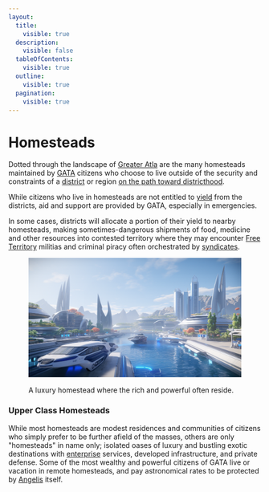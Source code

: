 ```yaml
---
layout:
  title:
    visible: true
  description:
    visible: false
  tableOfContents:
    visible: true
  outline:
    visible: true
  pagination:
    visible: true
---
```


# Homesteads

Dotted through the landscape of [Greater Atla](greater-atla.md) are the many homesteads maintained by [GATA](../) citizens who choose to live outside of the security and constraints of a [district](districts.md) or region [on the path toward districthood](districts.md#the-path-to-districthood).

While citizens who live in homesteads are not entitled to [yield](yield.md) from the districts, aid and support are provided by GATA, especially in emergencies.

In some cases, districts will allocate a portion of their yield to nearby homesteads, making sometimes-dangerous shipments of food, medicine and other resources into contested territory where they may encounter [Free Territory](../../free-territories/) militias and criminal piracy often orchestrated by [syndicates](../criminal-element/syndicates.md).

<figure><img src="../../../.gitbook/assets/nomoney420_httpss.mj.runqORvU9Km0cU_httpss.mj.run9XjrQswCGHk__320e0077-c9a1-440e-b77b-34024f576d1f_0.png" alt="" width="563"><figcaption><p>A luxury homestead where the rich and powerful often reside.</p></figcaption></figure>

### Upper Class Homesteads

While most homesteads are modest residences and communities of citizens who simply prefer to be further afield of the masses, others are only "homesteads" in name only; isolated oases of luxury and bustling exotic destinations with [enterprise](../enterprise/) services, developed infrastructure, and private defense. Some of the most wealthy and powerful citizens of GATA live or vacation in remote homesteads, and pay astronomical rates to be protected by [Angelis](../military-and-defense/angelis.md) itself.
